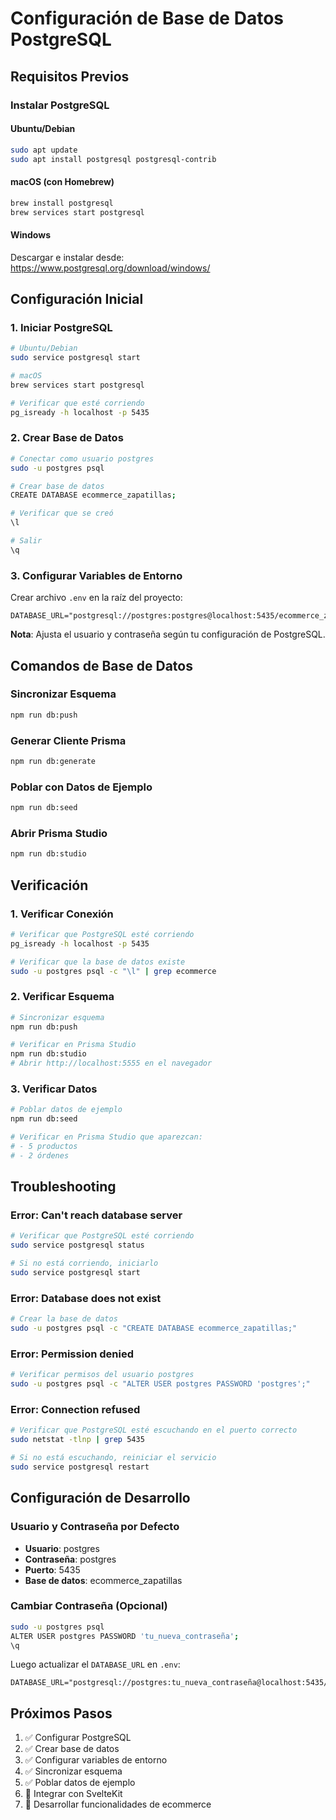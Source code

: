 # Configuración de Base de Datos PostgreSQL

## Requisitos Previos

### Instalar PostgreSQL

#### Ubuntu/Debian
```bash
sudo apt update
sudo apt install postgresql postgresql-contrib
```

#### macOS (con Homebrew)
```bash
brew install postgresql
brew services start postgresql
```

#### Windows
Descargar e instalar desde: https://www.postgresql.org/download/windows/

## Configuración Inicial

### 1. Iniciar PostgreSQL
```bash
# Ubuntu/Debian
sudo service postgresql start

# macOS
brew services start postgresql

# Verificar que esté corriendo
pg_isready -h localhost -p 5435
```

### 2. Crear Base de Datos
```bash
# Conectar como usuario postgres
sudo -u postgres psql

# Crear base de datos
CREATE DATABASE ecommerce_zapatillas;

# Verificar que se creó
\l

# Salir
\q
```

### 3. Configurar Variables de Entorno

Crear archivo `.env` en la raíz del proyecto:

```env
DATABASE_URL="postgresql://postgres:postgres@localhost:5435/ecommerce_zapatillas"
```

**Nota**: Ajusta el usuario y contraseña según tu configuración de PostgreSQL.

## Comandos de Base de Datos

### Sincronizar Esquema
```bash
npm run db:push
```

### Generar Cliente Prisma
```bash
npm run db:generate
```

### Poblar con Datos de Ejemplo
```bash
npm run db:seed
```

### Abrir Prisma Studio
```bash
npm run db:studio
```

## Verificación

### 1. Verificar Conexión
```bash
# Verificar que PostgreSQL esté corriendo
pg_isready -h localhost -p 5435

# Verificar que la base de datos existe
sudo -u postgres psql -c "\l" | grep ecommerce
```

### 2. Verificar Esquema
```bash
# Sincronizar esquema
npm run db:push

# Verificar en Prisma Studio
npm run db:studio
# Abrir http://localhost:5555 en el navegador
```

### 3. Verificar Datos
```bash
# Poblar datos de ejemplo
npm run db:seed

# Verificar en Prisma Studio que aparezcan:
# - 5 productos
# - 2 órdenes
```

## Troubleshooting

### Error: Can't reach database server
```bash
# Verificar que PostgreSQL esté corriendo
sudo service postgresql status

# Si no está corriendo, iniciarlo
sudo service postgresql start
```

### Error: Database does not exist
```bash
# Crear la base de datos
sudo -u postgres psql -c "CREATE DATABASE ecommerce_zapatillas;"
```

### Error: Permission denied
```bash
# Verificar permisos del usuario postgres
sudo -u postgres psql -c "ALTER USER postgres PASSWORD 'postgres';"
```

### Error: Connection refused
```bash
# Verificar que PostgreSQL esté escuchando en el puerto correcto
sudo netstat -tlnp | grep 5435

# Si no está escuchando, reiniciar el servicio
sudo service postgresql restart
```

## Configuración de Desarrollo

### Usuario y Contraseña por Defecto
- **Usuario**: postgres
- **Contraseña**: postgres
- **Puerto**: 5435
- **Base de datos**: ecommerce_zapatillas

### Cambiar Contraseña (Opcional)
```bash
sudo -u postgres psql
ALTER USER postgres PASSWORD 'tu_nueva_contraseña';
\q
```

Luego actualizar el `DATABASE_URL` en `.env`:
```env
DATABASE_URL="postgresql://postgres:tu_nueva_contraseña@localhost:5435/ecommerce_zapatillas"
```

## Próximos Pasos

1. ✅ Configurar PostgreSQL
2. ✅ Crear base de datos
3. ✅ Configurar variables de entorno
4. ✅ Sincronizar esquema
5. ✅ Poblar datos de ejemplo
6. 🔄 Integrar con SvelteKit
7. 🔄 Desarrollar funcionalidades de ecommerce 